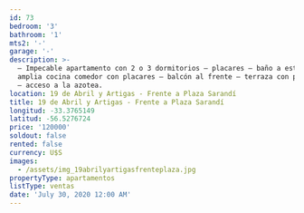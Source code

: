 ```yaml
---
id: 73
bedroom: '3'
bathroom: '1'
mts2: '-'
garage: '-'
description: >-
  – Impecable apartamento con 2 o 3 dormitorios – placares – baño a estrenar –
  amplia cocina comedor con placares – balcón al frente – terraza con parrillero
  – acceso a la azotea.
location: 19 de Abril y Artigas - Frente a Plaza Sarandí
title: 19 de Abril y Artigas - Frente a Plaza Sarandí
longitud: -33.3765149
latitud: -56.5276724
price: '120000'
soldout: false
rented: false
currency: U$S
images:
  - /assets/img_19abrilyartigasfrenteplaza.jpg
propertyType: apartamentos
listType: ventas
date: 'July 30, 2020 12:00 AM'
---
```



